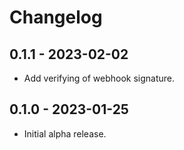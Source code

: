 # Changelog

## 0.1.1 - 2023-02-02

- Add verifying of webhook signature.
## 0.1.0 - 2023-01-25

- Initial alpha release.
